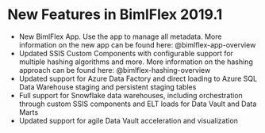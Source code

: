 # New Features in BimlFlex 2019.1

* New BimlFlex App. Use the app to manage all metadata. More information on the new app can be found here: @bimlflex-app-overview
* Updated SSIS Custom Components with configurable support for multiple hashing algorithms and more. More information on the hashing approach can be found here: @bimlflex-hashing-overview
* Updated support for Azure Data Factory and direct loading to Azure SQL Data Warehouse staging and persistent staging tables
* Full support for Snowflake data warehouses, including orchestration through custom SSIS components and ELT loads for Data Vault and Data Marts
* Updated support for agile Data Vault acceleration and visualization
